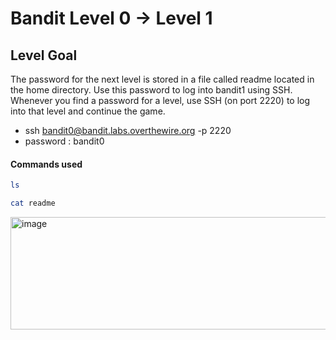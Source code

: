 # Bandit Level 0 → Level 1

## Level Goal
The password for the next level is stored in a file called readme located in the home directory. Use this password to log into bandit1 using SSH. Whenever you find a password for a level, use SSH (on port 2220) to log into that level and continue the game.

- ssh bandit0@bandit.labs.overthewire.org -p 2220
- password : bandit0

#### Commands used
```bash
ls 
```
```bash
cat readme
```
<img width="687" height="180" alt="image" src="https://github.com/user-attachments/assets/4d68496d-14b9-4fa1-9dc8-2b5b243707f1" />
